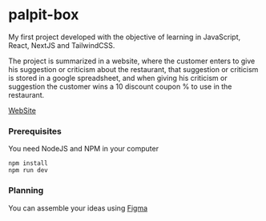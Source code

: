 # palpit-box
My first project developed with the objective of learning in JavaScript, React, NextJS and TailwindCSS. 

The project is summarized in a website, where the customer enters to give his suggestion or criticism about the restaurant, that suggestion or criticism is stored in a google spreadsheet, and when giving his criticism or suggestion the customer wins a 10 discount coupon % to use in the restaurant. 


[WebSite](https://palpit-box.vercel.app/)


### Prerequisites

You need NodeJS and NPM in your computer

```
npm install 
npm run dev
```

### Planning 
You can assemble your ideas using [Figma](https://www.figma.com/)

